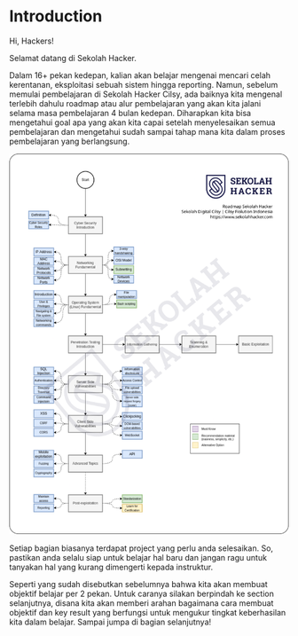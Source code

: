 # Introduction

Hi, Hackers!

Selamat datang di Sekolah Hacker.

Dalam 16+ pekan kedepan, kalian akan belajar mengenai mencari celah kerentanan, eksploitasi sebuah sistem hingga reporting. Namun, sebelum memulai pembelajaran di Sekolah Hacker Cilsy, ada baiknya kita mengenal terlebih dahulu roadmap atau alur pembelajaran yang akan kita jalani selama masa pembelajaran 4 bulan kedepan. Diharapkan kita bisa mengetahui goal apa yang akan kita capai setelah menyelesaikan semua pembelajaran dan mengetahui sudah sampai tahap mana kita dalam proses pembelajaran yang berlangsung.

![roadmap.png](Introduction%20d53aeecd5306418e890bf2e3b4acd203/roadmap.png)

Setiap bagian biasanya terdapat project yang perlu anda selesaikan. So, pastikan anda selalu siap untuk belajar hal baru dan jangan ragu untuk tanyakan hal yang kurang dimengerti kepada instruktur.

Seperti yang sudah disebutkan sebelumnya bahwa kita akan membuat objektif belajar per 2 pekan. Untuk caranya silakan berpindah ke section selanjutnya, disana kita akan memberi arahan bagaimana cara membuat objektif dan key result yang berfungsi untuk mengukur tingkat keberhasilan kita dalam belajar. Sampai jumpa di bagian selanjutnya!